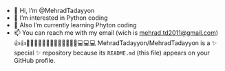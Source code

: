 - 👋 Hi, I’m @MehradTadayyon
- 👀 I’m interested in Python coding
- 🌱 Also I’m currently learning Phyton coding
- 📫 You can reach me with my email (wich is mehrad.td2011@gmail.com)
👍👍🎉🎉🎉👨‍💻👨‍💻👨‍💻👨‍💻👨‍💻💻💻💻
MehradTadayyon/MehradTadayyon is a ✨ special ✨ repository because its `README.md` (this file) appears on your GitHub profile.
